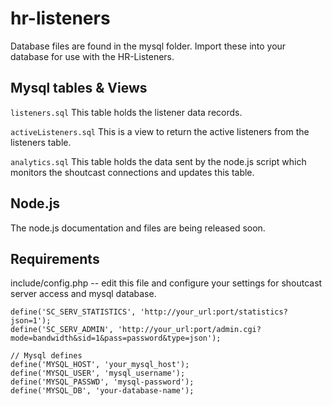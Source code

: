 # hr-listeners

Database files are found in the mysql folder. 
Import these into your database for use with the HR-Listeners.

## Mysql tables & Views

`listeners.sql` 
This table holds the listener data records. 

`activeListeners.sql`
This is a view to return the active listeners from the listeners table.

`analytics.sql`
This table holds the data sent by the node.js script which monitors the shoutcast connections
and updates this table.

## Node.js 
The node.js documentation and files are being released soon.


## Requirements ## 
include/config.php -- edit this file and configure your settings for shoutcast server access and mysql database.


```
define('SC_SERV_STATISTICS', 'http://your_url:port/statistics?json=1');
define('SC_SERV_ADMIN', 'http://your_url:port/admin.cgi?mode=bandwidth&sid=1&pass=password&type=json');

// Mysql defines
define('MYSQL_HOST', 'your_mysql_host');
define('MYSQL_USER', 'mysql_username');
define('MYSQL_PASSWD', 'mysql-password');
define('MYSQL_DB', 'your-database-name');
```